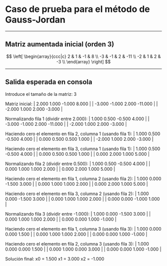 # Caso de prueba para el método de Gauss-Jordan 

---

## Matriz aumentada inicial (orden 3)

$$
\left[
\begin{array}{ccc|c}
2 & 1 & -1 & 8 \\
-3 & -1 & 2 & -11 \\
-2 & 1 & 2 & -3 \\
\end{array}
\right]
$$

---

## Salida esperada en consola

Introduce el tamaño de la matriz: 3

Matriz inicial:
| 2.000 1.000 -1.000 8.000 |
| -3.000 -1.000 2.000 -11.000 |
| -2.000 1.000 2.000 -3.000 |

Normalizando fila 1 (dividir entre 2.000):
| 1.000 0.500 -0.500 4.000 |
| -3.000 -1.000 2.000 -11.000 |
| -2.000 1.000 2.000 -3.000 |

Haciendo cero el elemento en fila 2, columna 1 (usando fila 1):
| 1.000 0.500 -0.500 4.000 |
| 0.000 0.500 0.500 1.000 |
| -2.000 1.000 2.000 -3.000 |

Haciendo cero el elemento en fila 3, columna 1 (usando fila 1):
| 1.000 0.500 -0.500 4.000 |
| 0.000 0.500 0.500 1.000 |
| 0.000 2.000 1.000 5.000 |

Normalizando fila 2 (dividir entre 0.500):
| 1.000 0.500 -0.500 4.000 |
| 0.000 1.000 1.000 2.000 |
| 0.000 2.000 1.000 5.000 |

Haciendo cero el elemento en fila 1, columna 2 (usando fila 2):
| 1.000 0.000 -1.500 3.000 |
| 0.000 1.000 1.000 2.000 |
| 0.000 2.000 1.000 5.000 |

Haciendo cero el elemento en fila 3, columna 2 (usando fila 2):
| 1.000 0.000 -1.500 3.000 |
| 0.000 1.000 1.000 2.000 |
| 0.000 0.000 -1.000 1.000 |

Normalizando fila 3 (dividir entre -1.000):
| 1.000 0.000 -1.500 3.000 |
| 0.000 1.000 1.000 2.000 |
| 0.000 0.000 1.000 -1.000 |

Haciendo cero el elemento en fila 1, columna 3 (usando fila 3):
| 1.000 0.000 0.000 1.500 |
| 0.000 1.000 1.000 2.000 |
| 0.000 0.000 1.000 -1.000 |

Haciendo cero el elemento en fila 2, columna 3 (usando fila 3):
| 1.000 0.000 0.000 1.500 |
| 0.000 1.000 0.000 3.000 |
| 0.000 0.000 1.000 -1.000 |

Solución final:
x0 = 1.500
x1 = 3.000
x2 = -1.000